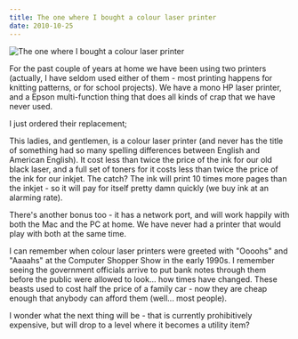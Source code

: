 ```yaml
---
title: The one where I bought a colour laser printer
date: 2010-10-25
---
```


![The one where I bought a colour laser printer](https://source.unsplash.com/-m88z7ily-w/1600x900)

For the past couple of years at home we have been using two printers (actually, I have seldom used either of them - most printing happens for knitting patterns, or for school projects). We have a mono HP laser printer, and a Epson multi-function thing that does all kinds of crap that we have never used.

I just ordered their replacement;

This ladies, and gentlemen, is a colour laser printer (and never has the title of something had so many spelling differences between English and American English). It cost less than twice the price of the ink for our old black laser, and a full set of toners for it costs less than twice the price of the ink for our inkjet. The catch? The ink will print 10 times more pages than the inkjet - so it will pay for itself pretty damn quickly (we buy ink at an alarming rate).

There's another bonus too - it has a network port, and will work happily with both the Mac and the PC at home. We have never had a printer that would play with both at the same time.

I can remember when colour laser printers were greeted with "Oooohs" and "Aaaahs" at the Computer Shopper Show in the early 1990s. I remember seeing the government officials arrive to put bank notes through them before the public were allowed to look... how times have changed. These beasts used to cost half the price of a family car - now they are cheap enough that anybody can afford them (well... most people).

I wonder what the next thing will be - that is currently prohibitively expensive, but will drop to a level where it becomes a utility item?